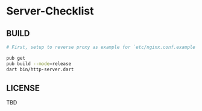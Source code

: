 # Server-Checklist

## BUILD

``` sh
# First, setup to reverse proxy as example for `etc/nginx.conf.example`

pub get
pub build --mode=release
dart bin/http-server.dart
```

## LICENSE

TBD

